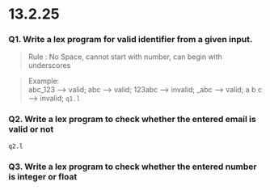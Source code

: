 # 13.2.25

### Q1. Write a lex program for valid identifier from a given input. 
> Rule : No Space, cannot start with number, can begin with underscores

> Example:  
abc_123 --> valid;
abc --> valid;
123abc --> invalid;
_abc --> valid;
a b c --> invalid;
```q1.l```

### Q2. Write a lex program to check whether the entered email is valid or not
```q2.l```

### Q3. Write a lex program to check whether the entered number is integer or float